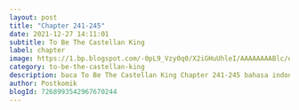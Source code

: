 ```yaml
---
layout: post 
title: "Chapter 241-245"
date: 2021-12-27 14:11:01
subtitle: To Be The Castellan King
label: chapter
image: https://1.bp.blogspot.com/-0pL9_Vzy0q0/X2iGHuUhleI/AAAAAAAABlc/eht5U4uG7MosViSTBLEi_YpmMuc3gs-pACLcBGAsYHQ/s72-c/Komik-To-Be-The-Castellan-King.jpg
category: to-be-the-castellan-king
description: baca To Be The Castellan King Chapter 241-245 bahasa indonesia 
author: Postkomik
blogId: 7268993542967670244
---
```

